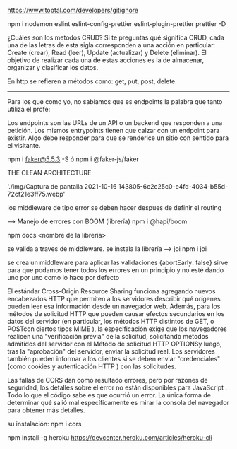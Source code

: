 <!-- enlace para obtener una configuracion automatica del gitignore -->
https://www.toptal.com/developers/gitignore

<!-- dependencias de desarrollo -->
<!-- esto sirve para optimizar la producción -->
npm i nodemon eslint eslint-config-prettier eslint-plugin-prettier prettier -D

<!-- 
SIGNIFICADO DE REST:

RE:Representational
S: State
T: Transfer 
-->

<!-- ************************ -->

 <!-- Para crear un CRUD necesitamos un API development enviroment pueden ser Insomnia, Postman o thunder client en vscode. -->

 ¿Cuáles son los metodos CRUD?
Si te preguntas qué significa CRUD, cada una de las letras de esta sigla corresponden a una acción en particular: Create (crear), Read (leer), Update (actualizar) y Delete (eliminar). El objetivo de realizar cada una de estas acciones es la de almacenar, organizar y clasificar los datos.

En http se refieren a métodos como: get, put, post, delete.

**************************************************

Para los que como yo, no sabíamos que es endpoints la palabra que tanto utiliza el profe:

Los endpoints son las URLs de un API o un backend que responden a una petición. Los mismos entrypoints tienen que calzar con un endpoint para existir. Algo debe responder para que se renderice un sitio con sentido para el visitante.


<!-- PARA GENERAR DATA FAKE ambas son estables-->
npm i faker@5.5.3 -S ó npm i @faker-js/faker

<!-- SERVICIOS -->
THE CLEAN ARCHITECTURE

'./img/Captura de pantalla 2021-10-16 143805-6c2c25c0-e4fd-4034-b55d-72cf21e3ff75.webp'

<!-- Existe un tipo de middleware para errores -->

los middleware de tipo error se deben hacer despues de definir el routing 

--> Manejo de errores con BOOM (librería)
npm i @hapi/boom

<!-- Para obtener la documentación de algo -->
npm docs <nombre de la librería>

<!-- Validación de datos con joi -->
se valida a traves de middleware.
se instala la librería --> joi
npm i joi

se crea un middleware para aplicar las validaciones
{abortEarly: false} sirve para que podamos tener todos los errores en un principio y no esté dando uno por uno como lo hace por defecto

<!-- Problemas de cors -->
El estándar Cross-Origin Resource Sharing funciona agregando nuevos encabezados HTTP que permiten a los servidores describir qué orígenes pueden leer esa información desde un navegador web. Además, para los métodos de solicitud HTTP que pueden causar efectos secundarios en los datos del servidor (en particular, los métodos HTTP distintos de GET, o POSTcon ciertos tipos MIME ), la especificación exige que los navegadores realicen una "verificación previa" de la solicitud, solicitando métodos admitidos del servidor con el Método de solicitud HTTP OPTIONSy luego, tras la "aprobación" del servidor, enviar la solicitud real. Los servidores también pueden informar a los clientes si se deben enviar "credenciales" (como cookies y autenticación HTTP ) con las solicitudes.

Las fallas de CORS dan como resultado errores, pero por razones de seguridad, los detalles sobre el error no están disponibles para JavaScript . Todo lo que el código sabe es que ocurrió un error. La única forma de determinar qué salió mal específicamente es mirar la consola del navegador para obtener más detalles.

su instalación: npm i cors

<!-- Instalar Heroku -->
  npm install -g heroku
  https://devcenter.heroku.com/articles/heroku-cli